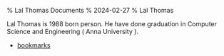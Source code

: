 % Lal Thomas Documents
% 2024-02-27
% Lal Thomas

Lal Thomas is 1988 born person. He have done graduation in Computer Science and Engineering ( Anna University ).

- [bookmarks](hyperlinks.html)
